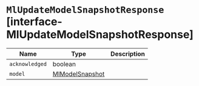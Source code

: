 # `MlUpdateModelSnapshotResponse` [interface-MlUpdateModelSnapshotResponse]

| Name | Type | Description |
| - | - | - |
| `acknowledged` | boolean | &nbsp; |
| `model` | [MlModelSnapshot](./MlModelSnapshot.md) | &nbsp; |
